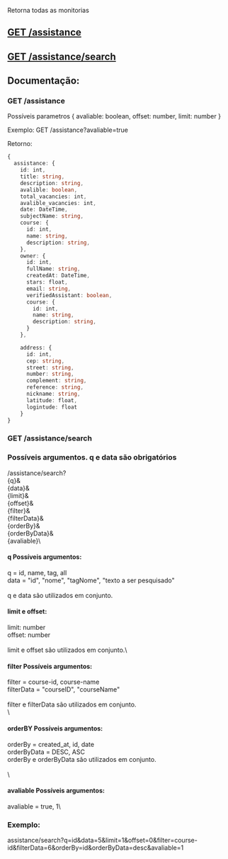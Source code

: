 Retorna todas as monitorias

## [GET /assistance](#get-assistance-1)
## [GET /assistance/search](#get-assistancesearch-1)



## Documentação:


### GET /assistance

Possíveis parametros
{
    avaliable: boolean,
    offset: number,
    limit: number 
}

Exemplo:
GET /assistance?avaliable=true

Retorno:

``` ts
{
  assistance: {
    id: int,
    title: string,
    description: string,
    avalible: boolean,
    total_vacancies: int,
    avalible_vacancies: int,
    date: DateTime,
    subjectName: string,
    course: {
      id: int,
      name: string,
      description: string,
    },
    owner: {
      id: int,
      fullName: string,
      createdAt: DateTime,
      stars: float,
      email: string,
      verifiedAssistant: boolean,
      course: {
        id: int,
        name: string,
        description: string,
      }
    },

    address: {
      id: int,
      cep: string,
      street: string,
      number: string,
      complement: string,
      reference: string,
      nickname: string,
      latitude: float,
      logintude: float
    }
}
```

### GET /assistance/search

### Possíveis argumentos. q e data são obrigatórios
/assistance/search?\
{q}&\
{data}&\
{limit}&\
{offset}&\
{filter}&\
{filterData}&\
{orderBy}&\
{orderByData}&\
{avaliable}\

#### q Possíveis argumentos:
q = id, name, tag, all\
data = "id", "nome", "tagNome", "texto a ser pesquisado"\
\
q e data são utilizados em conjunto.

#### limit e offset:
limit: number\
offset: number\
\
limit e offset são utilizados em conjunto.\

#### filter Possíveis argumentos:
filter = course-id, course-name\
filterData = "courseID", "courseName"\
\
filter e filterData são utilizados em conjunto.\
\
#### orderBY Possíveis argumentos:
orderBy = created_at, id, date\
orderByData = DESC, ASC\
orderBy e orderByData são utilizados em conjunto.\
\
\
#### avaliable Possíveis argumentos:
avaliable = true, 1\

### Exemplo:
assistance/search?q=id&data=5&limit=1&offset=0&filter=course-id&filterData=6&orderBy=id&orderByData=desc&avaliable=1
